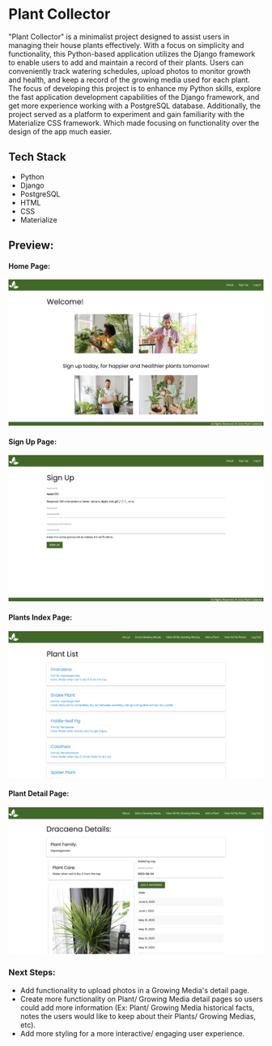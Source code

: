 
# Plant Collector

"Plant Collector" is a minimalist project designed to assist users in managing their house plants effectively. With a focus on simplicity and functionality, this Python-based application utilizes the Django framework to enable users to add and maintain a record of their plants. Users can conveniently track watering schedules, upload photos to monitor growth and health, and keep a record of the growing media used for each plant. The focus of developing this project is to enhance my Python skills, explore the fast application development capabilities of the Django framework, and get more experience working with a PostgreSQL database. Additionally, the project served as a platform to experiment and gain familiarity with the Materialize CSS framework. Which made focusing on functionality over the design of the app much easier.

## Tech Stack

- Python
- Django
- PostgreSQL
- HTML
- CSS
- Materialize

## Preview:

#### Home Page:
![Home Page](./readme-assets/home-page.png)

#### Sign Up Page:
![Sign Up Page](./readme-assets/signup-page.png)

#### Plants Index Page:
![Index Page](./readme-assets/index-page.png)

#### Plant Detail Page:
![Detail Page](./readme-assets/detail-page.png)

### Next Steps:
- Add functionality to upload photos in a Growing Media's detail page.
- Create more functionality on Plant/ Growing Media detail pages so users could add more information (Ex: Plant/ Growing Media historical facts, notes the users would like to keep about their Plants/ Growing Medias, etc).  
- Add more styling for a more interactive/ engaging user experience.